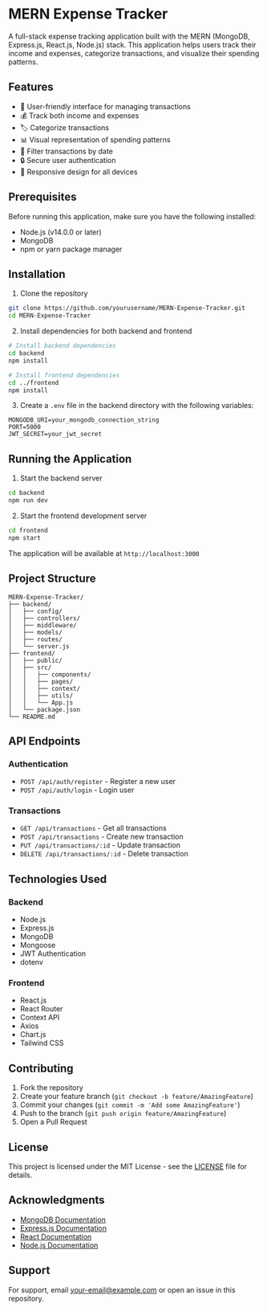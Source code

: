 # MERN Expense Tracker

A full-stack expense tracking application built with the MERN (MongoDB, Express.js, React.js, Node.js) stack. This application helps users track their income and expenses, categorize transactions, and visualize their spending patterns.

## Features

- 📱 User-friendly interface for managing transactions
- 💰 Track both income and expenses
- 🏷️ Categorize transactions
- 📊 Visual representation of spending patterns
- 📅 Filter transactions by date
- 🔒 Secure user authentication
- 📱 Responsive design for all devices

## Prerequisites

Before running this application, make sure you have the following installed:
- Node.js (v14.0.0 or later)
- MongoDB
- npm or yarn package manager

## Installation

1. Clone the repository
```bash
git clone https://github.com/yourusername/MERN-Expense-Tracker.git
cd MERN-Expense-Tracker
```

2. Install dependencies for both backend and frontend
```bash
# Install backend dependencies
cd backend
npm install

# Install frontend dependencies
cd ../frontend
npm install
```

3. Create a `.env` file in the backend directory with the following variables:
```env
MONGODB_URI=your_mongodb_connection_string
PORT=5000
JWT_SECRET=your_jwt_secret
```

## Running the Application

1. Start the backend server
```bash
cd backend
npm run dev
```

2. Start the frontend development server
```bash
cd frontend
npm start
```

The application will be available at `http://localhost:3000`

## Project Structure

```
MERN-Expense-Tracker/
├── backend/
│   ├── config/
│   ├── controllers/
│   ├── middleware/
│   ├── models/
│   ├── routes/
│   └── server.js
├── frontend/
│   ├── public/
│   ├── src/
│   │   ├── components/
│   │   ├── pages/
│   │   ├── context/
│   │   ├── utils/
│   │   └── App.js
│   └── package.json
└── README.md
```

## API Endpoints

### Authentication
- `POST /api/auth/register` - Register a new user
- `POST /api/auth/login` - Login user

### Transactions
- `GET /api/transactions` - Get all transactions
- `POST /api/transactions` - Create new transaction
- `PUT /api/transactions/:id` - Update transaction
- `DELETE /api/transactions/:id` - Delete transaction

## Technologies Used

### Backend
- Node.js
- Express.js
- MongoDB
- Mongoose
- JWT Authentication
- dotenv

### Frontend
- React.js
- React Router
- Context API
- Axios
- Chart.js
- Tailwind CSS

## Contributing

1. Fork the repository
2. Create your feature branch (`git checkout -b feature/AmazingFeature`)
3. Commit your changes (`git commit -m 'Add some AmazingFeature'`)
4. Push to the branch (`git push origin feature/AmazingFeature`)
5. Open a Pull Request

## License

This project is licensed under the MIT License - see the [LICENSE](LICENSE) file for details.

## Acknowledgments

- [MongoDB Documentation](https://docs.mongodb.com/)
- [Express.js Documentation](https://expressjs.com/)
- [React Documentation](https://reactjs.org/)
- [Node.js Documentation](https://nodejs.org/)

## Support

For support, email your-email@example.com or open an issue in this repository.
